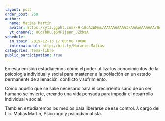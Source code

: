 ```yaml
---
layout: post
order_post: 260
author:
  name: Matias Martin
  avatar: https://yt3.ggpht.com/-H-1GoAzWMms/AAAAAAAAAAI/AAAAAAAAAAA/QoPPwrlQSQg/s88-c-k-no/photo.jpg
  yt_channel: UCqTbDUJp6MFijenn_JZbbsA
schedule:
  in_spain: 2015-12-13 17:00:00 +0000
  international: http://bit.ly/Horario-Matias
categories: tema-libre
public_participation: true
---
```

En esta emisión estudiaremos cómo el poder utiliza los conocimientos de la psicologia individual y social para mantener a la población en un estado permanente de alienación, conflicto y sufrimiento.

Cómo aquello que se sabe necesario para el crecimiento sano de un ser humano se invierte, creando una vida pensada para impedir el desarrollo individual y social.

También estudiaremos los medios para liberarse de ese control. A cargo del Lic. Matías Martín, Psicologo y psicodramatista.
